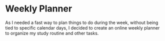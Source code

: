 # Weekly Planner

As I needed a fast way to plan things to do during the week, without being tied to specific calendar days, I decided to create an online weekly planner to organize my study routine and other tasks.

